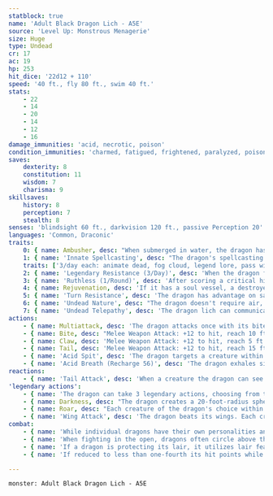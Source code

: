 ```yaml
---
statblock: true
name: 'Adult Black Dragon Lich - A5E'
source: 'Level Up: Monstrous Menagerie'
size: Huge
type: Undead
cr: 17
ac: 19
hp: 253
hit_dice: '22d12 + 110'
speed: '40 ft., fly 80 ft., swim 40 ft.'
stats:
    - 22
    - 14
    - 20
    - 14
    - 12
    - 16
damage_immunities: 'acid, necrotic, poison'
condition_immunities: 'charmed, fatigued, frightened, paralyzed, poisoned'
saves:
    dexterity: 8
    constitution: 11
    wisdom: 7
    charisma: 9
skillsaves:
    history: 8
    perception: 7
    stealth: 8
senses: 'blindsight 60 ft., darkvision 120 ft., passive Perception 20'
languages: 'Common, Draconic'
traits:
    0: { name: Ambusher, desc: "When submerged in water, the dragon has advantage on Stealth checks. If the dragon hits a creature that can't see it with its bite, it can deal piercing damage and grapple the target simultaneously." }
    1: { name: 'Innate Spellcasting', desc: "The dragon's spellcasting ability is Charisma (save DC 17). It can innately cast the following spells, requiring no material components." }
    traits: ['3/day each: animate dead, fog cloud, legend lore, pass without trace, speak with dead']
    2: { name: 'Legendary Resistance (3/Day)', desc: 'When the dragon fails a saving throw, it can choose to succeed instead. When it does, it loses its Undead Telepathy trait until the end of its next turn. Until the end of its next turn, undead creatures under its control are incapacitated.' }
    3: { name: 'Ruthless (1/Round)', desc: 'After scoring a critical hit on its turn, the dragon can immediately make one claw attack.' }
    4: { name: Rejuvenation, desc: 'If it has a soul vessel, a destroyed dragon lich gains a new body in 1d10 days, regaining all its hit points. The new body forms within 10 feet of the soul vessel.' }
    5: { name: 'Turn Resistance', desc: 'The dragon has advantage on saving throws against any effect that turns undead.' }
    6: { name: 'Undead Nature', desc: "The dragon doesn't require air, sustenance, or sleep." }
    7: { name: 'Undead Telepathy', desc: 'The dragon lich can communicate telepathically with undead creatures within 120 feet.' }
actions:
    - { name: Multiattack, desc: 'The dragon attacks once with its bite and twice with its claws. In place of its bite attack, it can use Acid Spit.' }
    - { name: Bite, desc: "Melee Weapon Attack: +12 to hit, reach 10 ft., one target. Hit: 22 (3d10 + 6) piercing damage plus 4 (1d8) acid damage. Instead of dealing piercing damage, the dragon can grapple the target (escape DC 20), and a Large or smaller creature grappled in this way is restrained. While grappling a creature, the dragon can't bite or use Acid Spit against another target." }
    - { name: Claw, desc: 'Melee Weapon Attack: +12 to hit, reach 5 ft., one target. Hit: 19 (3d8 + 6) slashing damage.' }
    - { name: Tail, desc: 'Melee Weapon Attack: +12 to hit, reach 15 ft., one target. Hit: 15 (2d8 + 6) bludgeoning damage, and the dragon pushes the target 10 feet away.' }
    - { name: 'Acid Spit', desc: 'The dragon targets a creature within 60 feet, forcing it to make a DC 19 Dexterity saving throw. The creature takes 22 (4d10) acid damage on a failure or half damage on a success. A creature that fails the save also takes 5 (1d10) ongoing acid damage. A creature can use an action to end the ongoing damage.' }
    - { name: 'Acid Breath (Recharge 56)', desc: 'The dragon exhales sizzling acid or necrotic energy in a 60-foot-long, 5-foot-wide line. Each creature in that area makes a DC 19 Dexterity saving throw, taking 31 (7d8) acid damage and 31 (7d8) necrotic damage on a failed save or half damage on a success. A creature that fails the save is blinded until the end of its next turn.' }
reactions:
    - { name: 'Tail Attack', desc: 'When a creature the dragon can see within 10 feet hits the dragon with a melee attack, the dragon makes a tail attack against it.' }
'legendary actions':
    - { name: 'The dragon can take 3 legendary actions, choosing from the options below', desc: "Only one legendary action can be used at a time and only at the end of another creature's turn. It regains spent legendary actions at the start of its turn." }
    - { name: Darkness, desc: "The dragon creates a 20-foot-radius sphere of magical darkness originating from a point it can see within 120 feet. Darkvision can't penetrate this darkness. The darkness lasts for 1 minute or until the dragon uses this action again." }
    - { name: Roar, desc: "Each creature of the dragon's choice within 120 feet that can hear it makes a DC 17 Charisma saving throw. On a failure, it is frightened for 1 minute. A creature repeats the saving throw at the end of its turns, ending the effect on itself on a success. When it succeeds on a saving throw or the effect ends for it, it is immune to Roar for 24 hours." }
    - { name: 'Wing Attack', desc: 'The dragon beats its wings. Each creature within 15 feet makes a DC 20 Dexterity saving throw. On a failure, it is pushed 10 feet away and knocked prone. The dragon can then fly up to half its fly speed.' }
combat:
    - { name: 'While individual dragons have their own personalities and tactics, most rely heavily on their breath weapons', desc: 'They use them whenever they can, preferably from maximum distance and while flying above their enemies.' }
    - { name: 'When fighting in the open, dragons often circle above their enemies as they wait for their breath weapons to recharge', desc: "They only close to melee if their enemies deal significant damage with ranged attacks, or if they can savage an enemy cut off from its allies. Once bloodied, dragons become more aggressive, attacking with bite and claws when their breath weapons aren't available." }
    - { name: 'If a dragon is protecting its lair, it utilizes lair features, traps, allies, and architecture such as escape tunnels to keep up a hit-and-run fight, reappearing only when it has a fully-recharged breath weapon', desc: 'If the dragon is forced into melee combat, it uses its bite and claws against a single foe. If it has legendary actions like Roar and Wing Attack, it uses them to disperse its other enemies.' }
    - { name: 'If reduced to less than one-fourth its hit points while fighting in the open, a dragon flies away', desc: 'However, it fights to the death to defend its lair, unless it can regain the upper hand through tricks or bargains.' }

---
```

```statblock
monster: Adult Black Dragon Lich - A5E
```

